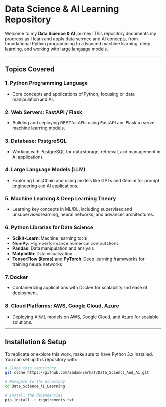# Data Science & AI Learning Repository 

Welcome to my **Data Science & AI** journey! This repository documents my progress as I learn and apply data science and AI concepts, from foundational Python programming to advanced machine learning, deep learning, and working with large language models. 

---

##  Topics Covered

### 1. Python Programming Language
   - Core concepts and applications of Python, focusing on data manipulation and AI.

### 2. Web Servers: FastAPI / Flask
   - Building and deploying RESTful APIs using FastAPI and Flask to serve machine learning models.

### 3. Database: PostgreSQL
   - Working with PostgreSQL for data storage, retrieval, and management in AI applications.

### 4. Large Language Models (LLM)
   - Exploring LangChain and using models like GPTs and Gemini for prompt engineering and AI applications.

### 5. Machine Learning & Deep Learning Theory
   - Learning key concepts in ML/DL, including supervised and unsupervised learning, neural networks, and advanced architectures.

### 6. Python Libraries for Data Science
   - **Scikit-Learn**: Machine learning tools
   - **NumPy**: High-performance numerical computations
   - **Pandas**: Data manipulation and analysis
   - **Matplotlib**: Data visualization
   - **TensorFlow (Keras)** and **PyTorch**: Deep learning frameworks for training neural networks

### 7. Docker
   - Containerizing applications with Docker for scalability and ease of deployment.

### 8. Cloud Platforms: AWS, Google Cloud, Azure
   - Deploying AI/ML models on AWS, Google Cloud, and Azure for scalable solutions.

---

## Installation & Setup

To replicate or explore this work, make sure to have Python 3.x installed. You can set up this repository with:

```bash
# Clone this repository
git clone https://github.com/Sadam-Barkat/Data_Science_And_Ai.git

# Navigate to the directory
cd Data_Science_AI_Learning

# Install the dependencies
pip install -r requirements.txt
